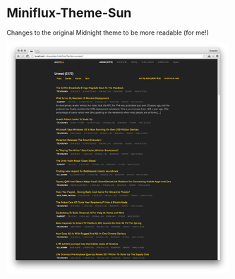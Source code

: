 # Miniflux-Theme-Sun

Changes to the original Midnight theme to be more readable (for me!)

![Preview](/preview.png?raw=true "Sun Preview")
